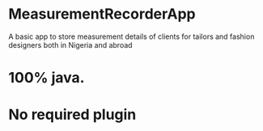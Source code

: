 # MeasurementRecorderApp
A basic app to store measurement details of clients for tailors and fashion designers both in Nigeria and abroad

# 100% java.
# No required plugin
